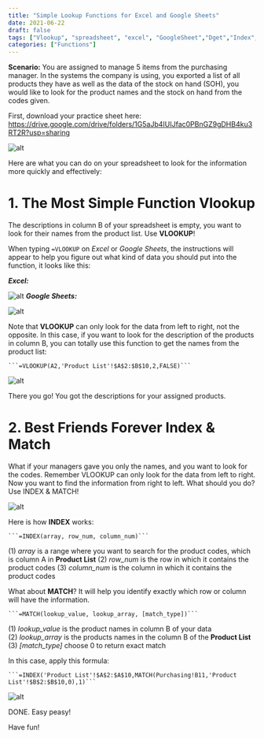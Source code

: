 ```yaml
---
title: "Simple Lookup Functions for Excel and Google Sheets"
date: 2021-06-22
draft: false
tags: ["Vlookup", "spreadsheet", "excel", "GoogleSheet","Dget","Index","Match"]
categories: ["Functions"]
---
```

**Scenario:** You are assigned to manage 5 items from the purchasing manager. In the systems the company is using, you exported a list of all products they have as well as the data of the stock on hand (SOH), you would like to look for the product names and the stock on hand from the codes given. 

First, download your practice sheet here: https://drive.google.com/drive/folders/1G5aJb4IUIJfac0PBnGZ9gDHB4ku3RT2R?usp=sharing

![alt](/images/gif01.gif)


Here are what you can do on your spreadsheet to look for the information more quickly and effectively:

# 1. The Most Simple Function Vlookup

The descriptions in column B of your spreadsheet is empty, you want to look for their names from the product list. Use **VLOOKUP**!

When typing ```=VLOOKUP``` on _Excel_ or _Google Sheets_, the instructions will appear to help you figure out what kind of data you should put into the function, it looks like this:

_**Excel:**_ 

![alt](/images/img03.png) 
_**Google Sheets:**_

![alt](/images/img05.png)

Note that **VLOOKUP** can only look for the data from left to right, not the opposite. In this case, if you want to look for the description of the products in column B, you can totally use this function to get the names from the product list:

    ```=VLOOKUP(A2,'Product List'!$A$2:$B$10,2,FALSE)```

![alt](/images/img01.jpg)

There you go! You got the descriptions for your assigned products.

# 2. Best Friends Forever Index & Match 

What if your managers gave you only the names, and you want to look for the codes. Remember VLOOKUP can only look for the data from left to right. Now you want to find the information from right to left. What should you do? Use INDEX & MATCH!

![alt](/images/img06.png)

Here is how **INDEX** works:

    ```=INDEX(array, row_num, column_num)```

(1) _array_ is a range where you want to search for the product codes, which is column A in **Product List**
(2) _row_num_ is the row in which it contains the product codes
(3) _column_num_ is the column in which it contains the product codes

What about **MATCH**? It will help you identify exactly which row or column will have the information. 

    ```=MATCH(lookup_value, lookup_array, [match_type])```

(1) _lookup_value_ is the product names in column B of your data          
(2) _lookup_array_ is the products names in the column B of the **Product List**     
(3) _[match_type]_ choose 0 to return exact match


In this case, apply this formula:

    ```=INDEX('Product List'!$A$2:$A$10,MATCH(Purchasing!B11,'Product List'!$B$2:$B$10,0),1)```

![alt](/images/gif02.gif)

DONE. Easy peasy!

Have fun!
